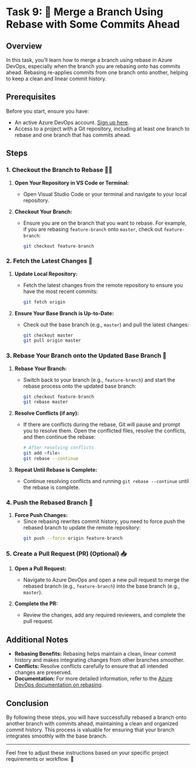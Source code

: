# Task 9: 🔄 Merge a Branch Using Rebase with Some Commits Ahead

## Overview

In this task, you’ll learn how to merge a branch using rebase in Azure DevOps, especially when the branch you are rebasing onto has commits ahead. Rebasing re-applies commits from one branch onto another, helping to keep a clean and linear commit history.

## Prerequisites

Before you start, ensure you have:
- An active Azure DevOps account. [Sign up here](https://azure.microsoft.com/en-us/services/devops/).
- Access to a project with a Git repository, including at least one branch to rebase and one branch that has commits ahead.

## Steps

### 1. Checkout the Branch to Rebase 🧑‍💻

1. **Open Your Repository in VS Code or Terminal:**
   - Open Visual Studio Code or your terminal and navigate to your local repository.

2. **Checkout Your Branch:**
   - Ensure you are on the branch that you want to rebase. For example, if you are rebasing `feature-branch` onto `master`, check out `feature-branch`:
     ```sh
     git checkout feature-branch
     ```

### 2. Fetch the Latest Changes 🚀

1. **Update Local Repository:**
   - Fetch the latest changes from the remote repository to ensure you have the most recent commits:
     ```sh
     git fetch origin
     ```

2. **Ensure Your Base Branch is Up-to-Date:**
   - Check out the base branch (e.g., `master`) and pull the latest changes:
     ```sh
     git checkout master
     git pull origin master
     ```

### 3. Rebase Your Branch onto the Updated Base Branch 🔄

1. **Rebase Your Branch:**
   - Switch back to your branch (e.g., `feature-branch`) and start the rebase process onto the updated base branch:
     ```sh
     git checkout feature-branch
     git rebase master
     ```

2. **Resolve Conflicts (if any):**
   - If there are conflicts during the rebase, Git will pause and prompt you to resolve them. Open the conflicted files, resolve the conflicts, and then continue the rebase:
     ```sh
     # After resolving conflicts
     git add <file>
     git rebase --continue
     ```

3. **Repeat Until Rebase is Complete:**
   - Continue resolving conflicts and running `git rebase --continue` until the rebase is complete.

### 4. Push the Rebased Branch 🔗

1. **Force Push Changes:**
   - Since rebasing rewrites commit history, you need to force push the rebased branch to update the remote repository:
     ```sh
     git push --force origin feature-branch
     ```

### 5. Create a Pull Request (PR) (Optional) 📥

1. **Open a Pull Request:**
   - Navigate to Azure DevOps and open a new pull request to merge the rebased branch (e.g., `feature-branch`) into the base branch (e.g., `master`).

2. **Complete the PR:**
   - Review the changes, add any required reviewers, and complete the pull request.

## Additional Notes

- **Rebasing Benefits:** Rebasing helps maintain a clean, linear commit history and makes integrating changes from other branches smoother.
- **Conflicts:** Resolve conflicts carefully to ensure that all intended changes are preserved.
- **Documentation:** For more detailed information, refer to the [Azure DevOps documentation on rebasing](https://docs.microsoft.com/en-us/azure/devops/repos/git/rebase?view=azure-devops).

## Conclusion

By following these steps, you will have successfully rebased a branch onto another branch with commits ahead, maintaining a clean and organized commit history. This process is valuable for ensuring that your branch integrates smoothly with the base branch.

---

Feel free to adjust these instructions based on your specific project requirements or workflow. 🌟
